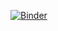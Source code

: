 [![Binder](https://mybinder.org/badge_logo.svg)](https://mybinder.org/v2/gh/martharobinson/binder-demo.git/HEAD?filepath=demo.ipynb)
